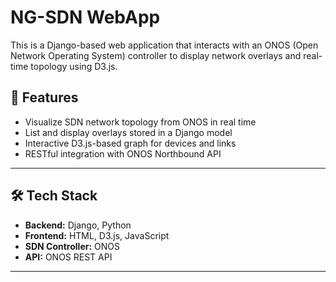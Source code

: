 # NG-SDN WebApp

This is a Django-based web application that interacts with an ONOS (Open Network Operating System) controller to display network overlays and real-time topology using D3.js.

## 🔧 Features

- Visualize SDN network topology from ONOS in real time
- List and display overlays stored in a Django model
- Interactive D3.js-based graph for devices and links
- RESTful integration with ONOS Northbound API

---

## 🛠️ Tech Stack

- **Backend:** Django, Python
- **Frontend:** HTML, D3.js, JavaScript
- **SDN Controller:** ONOS
- **API:** ONOS REST API

---






